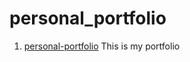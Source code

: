 # personal_portfolio
1. [personal-portfolio](https://23Bhupesh.github.io/portfolio/)
This is my portfolio

